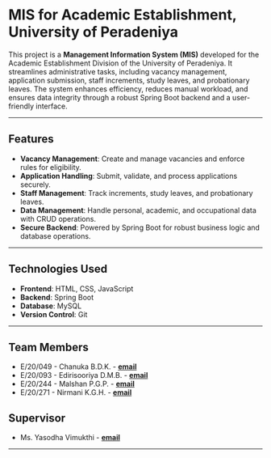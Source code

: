 # MIS for Academic Establishment, University of Peradeniya  

This project is a **Management Information System (MIS)** developed for the Academic Establishment Division of the University of Peradeniya. It streamlines administrative tasks, including vacancy management, application submission, staff increments, study leaves, and probationary leaves. The system enhances efficiency, reduces manual workload, and ensures data integrity through a robust Spring Boot backend and a user-friendly interface.

---

## Features  
- **Vacancy Management**: Create and manage vacancies and enforce rules for eligibility.  
- **Application Handling**: Submit, validate, and process applications securely.  
- **Staff Management**: Track increments, study leaves, and probationary leaves.  
- **Data Management**: Handle personal, academic, and occupational data with CRUD operations.  
- **Secure Backend**: Powered by Spring Boot for robust business logic and database operations.  

---

## Technologies Used  
- **Frontend**: HTML, CSS, JavaScript  
- **Backend**: Spring Boot  
- **Database**: MySQL  
- **Version Control**: Git  

---

## Team Members  
- E/20/049 - Chanuka B.D.K. - **[email](mailto:e20049@eng.pdn.ac.lk)** 
- E/20/093 - Edirisooriya D.M.B. - **[email](mailto:e20093@eng.pdn.ac.lk)** 
- E/20/244 - Malshan P.G.P. - **[email](mailto:e20244@eng.pdn.ac.lk)**
- E/20/271 - Nirmani K.G.H. - **[email](mailto:e20271@eng.pdn.ac.lk)**

## Supervisor  
- Ms. Yasodha Vimukthi - **[email](mailto:yasodhav@eng.pdn.ac.lk)**  

---
